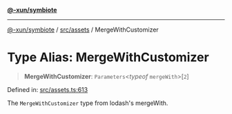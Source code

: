[**@-xun/symbiote**](../../../README.md)

***

[@-xun/symbiote](../../../README.md) / [src/assets](../README.md) / MergeWithCustomizer

# Type Alias: MergeWithCustomizer

> **MergeWithCustomizer**: `Parameters`\<*typeof* `mergeWith`\>\[`2`\]

Defined in: [src/assets.ts:613](https://github.com/Xunnamius/symbiote/blob/29281df9337a36c0ddbf254c8452a1b8a68bf1a8/src/assets.ts#L613)

The `MergeWithCustomizer` type from lodash's mergeWith.
